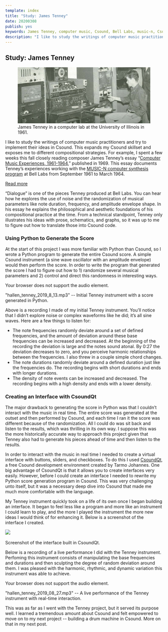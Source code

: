 ```yaml
---
template: index
title: "Study: James Tenney"
date: 20200308
publish: yes
keywords: James Tenney, computer music, Csound, Bell Labs, music-n, CsoundQt, Python, interface, algorithmic music, stochastic
description: "I like to study the writings of computer music practitioners and try to implement their ideas in Csound.  This expands my Csound skillset and exposes me to different compositional strategies.  For example, I studied the writings of composer James Tenney about the time he spent composing computer music at Bell Labs in the 1960s."
---
```

## Study: James Tenney

<figure><a href="/blog/study-james-tenney"><img src="/images/tenney_at_computer.png" alt="James Tenney in computer lab"/></a>
<figcaption>James Tenney in a computer lab at the University of Illinois in 1961.</figcaption>
</figure>

I like to study the writings of computer music practitioners and try to implement their ideas in Csound. This expands my Csound skillset and exposes me to different compositional strategies. For example, I spent a few weeks this fall closely reading composer James Tenney’s essay “[Computer Music Experiences, 1961-1964](http://www.plainsound.org/pdfs/ComputerMusic.pdf),” published in 1969. This essay documents Tenney’s experiences working with the [MUSIC-N computer synthesis program](https://en.wikipedia.org/wiki/MUSIC-N) at Bell Labs from September 1961 to March 1964.

<a class="readmore" href="">Read more</a>

“Dialogue” is one of the pieces Tenney produced at Bell Labs. You can hear how he explores the use of noise and the randomization of musical parameters like note duration, frequency, and amplitude envelope shape. In his essay he explains the philosophical and aesthetic foundations of his compositional practice at the time. From a technical standpoint, Tenney only illustrates his ideas with prose, schematics, and graphs, so it was up to me to figure out how to translate those into Csound code.

### Using Python to Generate the Score

At the start of this project I was more familiar with Python than Csound, so I wrote a Python program to generate the entire Csound score. A simple Csound instrument (a sine wave oscillator with an amplitude envelope) would then perform the score. In order to write the program that generated the score I had to figure out how to 1) randomize several musical parameters and 2) control and direct this randomness in interesting ways.

Your browser does not support the audio element.

"hallen\_tenney\_2019\_8\_13.mp3" -- Initial Tenney instrument with a score generated in Python.

Above is a recording I made of my initial Tenney instrument. You’ll notice that I didn’t explore noise or complex waveforms like he did; it’s all sine waves. Here are a few things to listen for:

*   The note frequencies randomly deviate around a set of defined frequencies, and the amount of deviation around these base frequencies can be increased and decreased. At the beginning of the recording the deviation is large and the notes sound atonal. By 0:27 the deviation decreases to zero, and you perceive harmonic relationships between the frequencies. I also threw in a couple simple chord changes.
*   The note durations randomly deviate around a defined duration just like the frequencies do. The recording begins with short durations and ends with longer durations.
*   The density of note events can be increased and decreased. The recording begins with a high density and ends with a lower density.

### Creating an Interface with CsoundQt

The major drawback to generating the score in Python was that I couldn’t interact with the music in real time. The entire score was generated at the outset and then performed by Csound, and each time I ran it the score was different because of the randomization. All I could do was sit back and listen to the results, which was thrilling in its own way. I suppose this was the more historically accurate way to approach this project given that Tenney also had to generate his pieces ahead of time and then listen to the results.

In order to interact with the music in real time I needed to create a virtual interface with buttons, sliders, and checkboxes. To do this I used [CsoundQt](https://csoundqt.github.io/), a free Csound development environment created by Tarmo Johannes. One big advantage of CsoundQt is that it allows you to create interfaces very easily. However, before I could create an interface I needed to rewrite my Python score generation program in Csound. This was very challenging unto itself, but it was a necessary deep dive into Csound that made me much more comfortable with the language.

My Tenney instrument quickly took on a life of its own once I began building an interface. It began to feel less like a program and more like an instrument I could learn to play, and the more I played the instrument the more new ideas I would think of for enhancing it. Below is a screenshot of the interface I created.

![](images/images/tenney_interface.png)

Screenshot of the interface built in CsoundQt.

Below is a recording of a live performance I did with the Tenney instrument. Perfoming this instrument consists of manipulating the base frequencies and durations and then sculpting the degree of random deviation around them. I was pleased with the harmonic, rhythmic, and dynamic variation this instrument was able to achieve.

Your browser does not support the audio element.

"hallen\_tenney\_2019\_08\_27.mp3" -- A live performance of the Tenney instrument with real-time interaction.

This was as far as I went with the Tenney project, but it served its purpose well. I learned a tremendous amount about Csound and felt empowered to move on to my next project -- building a drum machine in Csound. More on that in my next post.